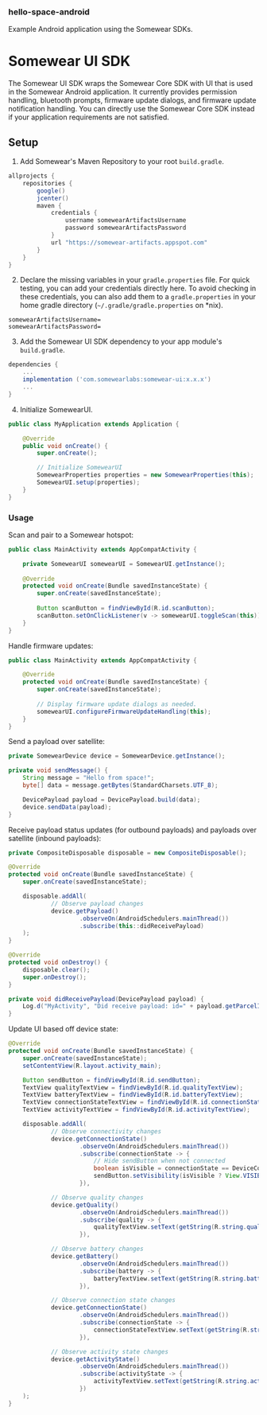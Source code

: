 ### hello-space-android
Example Android application using the Somewear SDKs.

# Somewear UI SDK
The Somewear UI SDK wraps the Somewear Core SDK with UI that is used in the  Somewear Android application. It currently provides permission handling, bluetooth prompts, firmware update dialogs, and firmware update notification handling. You can directly use the Somewear Core SDK instead if your application requirements are not satisfied.
 
## Setup
1. Add Somewear's Maven Repository to your root `build.gradle`.
```groovy
allprojects {
    repositories {
        google()
        jcenter()
        maven {
            credentials {
                username somewearArtifactsUsername
                password somewearArtifactsPassword
            }
            url "https://somewear-artifacts.appspot.com"
        }
    }
}
```

2. Declare the missing variables in your `gradle.properties` file. For quick testing, you can add your credentials directly here. To avoid checking in these credentials, you can also add them to a `gradle.properties` in your home gradle directory (`~/.gradle/gradle.properties` on \*nix).
```
somewearArtifactsUsername=
somewearArtifactsPassword=
```

3. Add the Somewear UI SDK dependency to your app module's `build.gradle`.
```groovy
dependencies {
    ...
    implementation ('com.somewearlabs:somewear-ui:x.x.x')
    ...
}
```

4. Initialize SomewearUI.
```java
public class MyApplication extends Application {

    @Override
    public void onCreate() {
        super.onCreate();

        // Initialize SomewearUI
        SomewearProperties properties = new SomewearProperties(this);
        SomewearUI.setup(properties);
    }
}
```

### Usage

Scan and pair to a Somewear hotspot:
```java
public class MainActivity extends AppCompatActivity {

    private SomewearUI somewearUI = SomewearUI.getInstance();
  
    @Override
    protected void onCreate(Bundle savedInstanceState) {
        super.onCreate(savedInstanceState);
        
        Button scanButton = findViewById(R.id.scanButton);
        scanButton.setOnClickListener(v -> somewearUI.toggleScan(this));
    }
}
```

Handle firmware updates:
```java
public class MainActivity extends AppCompatActivity {

    @Override
    protected void onCreate(Bundle savedInstanceState) {
        super.onCreate(savedInstanceState);
        
        // Display firmware update dialogs as needed.
        somewearUI.configureFirmwareUpdateHandling(this);
    }
}
```

Send a payload over satellite:
```java
private SomewearDevice device = SomewearDevice.getInstance();

private void sendMessage() {
    String message = "Hello from space!";
    byte[] data = message.getBytes(StandardCharsets.UTF_8);

    DevicePayload payload = DevicePayload.build(data);
    device.sendData(payload);
}
```

Receive payload status updates (for outbound payloads) and payloads over satellite (inbound payloads):
```java
private CompositeDisposable disposable = new CompositeDisposable();

@Override
protected void onCreate(Bundle savedInstanceState) {
    super.onCreate(savedInstanceState);

    disposable.addAll(
            // Observe payload changes
            device.getPayload()
                    .observeOn(AndroidSchedulers.mainThread())
                    .subscribe(this::didReceivePayload)
    );
}

@Override
protected void onDestroy() {
    disposable.clear();
    super.onDestroy();
}

private void didReceivePayload(DevicePayload payload) {
    Log.d("MyActivity", "Did receive payload: id=" + payload.getParcelId() + "; status=" + payload.getStatus());
}
```

Update UI based off device state:
```java
@Override
protected void onCreate(Bundle savedInstanceState) {
    super.onCreate(savedInstanceState);
    setContentView(R.layout.activity_main);

    Button sendButton = findViewById(R.id.sendButton);
    TextView qualityTextView = findViewById(R.id.qualityTextView);
    TextView batteryTextView = findViewById(R.id.batteryTextView);
    TextView connectionStateTextView = findViewById(R.id.connectionStateTextView);
    TextView activityTextView = findViewById(R.id.activityTextView);

    disposable.addAll(
            // Observe connectivity changes
            device.getConnectionState()
                    .observeOn(AndroidSchedulers.mainThread())
                    .subscribe(connectionState -> {
                        // Hide sendButton when not connected
                        boolean isVisible = connectionState == DeviceConnectionState.Connected;
                        sendButton.setVisibility(isVisible ? View.VISIBLE : View.INVISIBLE);
                    }),

            // Observe quality changes
            device.getQuality()
                    .observeOn(AndroidSchedulers.mainThread())
                    .subscribe(quality -> {
                        qualityTextView.setText(getString(R.string.quality_text_view, quality));
                    }),

            // Observe battery changes
            device.getBattery()
                    .observeOn(AndroidSchedulers.mainThread())
                    .subscribe(battery -> {
                        batteryTextView.setText(getString(R.string.battery_text_view, battery));
                    }),

            // Observe connection state changes
            device.getConnectionState()
                    .observeOn(AndroidSchedulers.mainThread())
                    .subscribe(connectionState -> {
                        connectionStateTextView.setText(getString(R.string.connection_state_text_view, connectionState));
                    }),

            // Observe activity state changes
            device.getActivityState()
                    .observeOn(AndroidSchedulers.mainThread())
                    .subscribe(activityState -> {
                        activityTextView.setText(getString(R.string.activity_state_text_view, activityState));
                    })
    );
}
```
